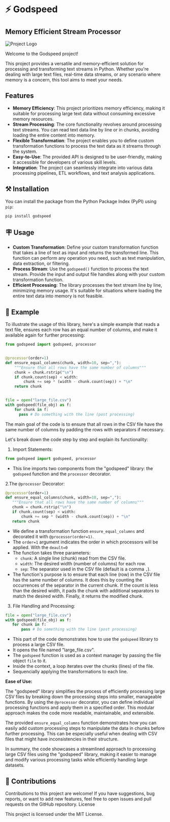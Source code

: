 # ⚡ Godspeed

## Memory Efficient Stream Processor

![Project Logo](project_logo.png)

Welcome to the Godspeed project! 

This project provides a versatile and memory-efficient solution for processing and transforming text streams in Python. 
Whether you're dealing with large text files, real-time data streams, or any scenario where memory is a concern, this tool aims to meet your needs.

## Features

- **Memory Efficiency**: This project prioritizes memory efficiency, making it suitable for processing large text data without consuming excessive memory resources.
- **Stream Processing**: The core functionality revolves around processing text streams. You can read text data line by line or in chunks, avoiding loading the entire content into memory.
- **Flexible Transformation**: The project enables you to define custom transformation functions to process the text data as it streams through the system.
- **Easy-to-Use**: The provided API is designed to be user-friendly, making it accessible for developers of various skill levels.
- **Integration**: The project can seamlessly integrate into various data processing pipelines, ETL workflows, and text analysis applications.

## ⚒️  Installation

You can install the package from the Python Package Index (PyPI) using `pip`:

```bash
pip install godspeed
```

## 🪧 Usage

- **Custom Transformation**: Define your custom transformation function that takes a line of text as input and returns the transformed line. This function can perform any operation you need, such as text manipulation, data extraction, or filtering.
- **Process Stream**: Use the `godspeed()` function to process the text stream. Provide the input and output file handles along with your custom transformation function.
- **Efficient Processing**: The library processes the text stream line by line, minimizing memory usage. It's suitable for situations where loading the entire text data into memory is not feasible.

## 📣 Example

To illustrate the usage of this library, here's a simple example that reads a text file, ensures each row has an equal number of columns, and make it available again for further processing:

```python
from godspeed import godspeed, processor


@processor(order=1)
def ensure_equal_columns(chunk, width=10, sep=","):
    """Ensure that all rows have the same number of columns"""
    chunk = chunk.rstrip("\n")
    if chunk.count(sep) < width:
        chunk += sep * (width - chunk.count(sep)) + "\n"
    return chunk


file = open("large_file.csv")
with godspeed(file_obj) as f:
    for chunk in f:
      pass # Do something with the line (post processing)
```

The main goal of the code is to ensure that all rows in the CSV file have the same number of columns by padding the rows with separators if necessary.

Let's break down the code step by step and explain its functionality:

1. Import Statements:

```python
from godspeed import godspeed, processor
```

- This line imports two components from the "godspeed" library: the `godspeed` function and the `processor` decorator.

2.The `@processor` Decorator:

```python
@processor(order=1)
def ensure_equal_columns(chunk, width=10, sep=","):
   """Ensure that all rows have the same number of columns"""
   chunk = chunk.rstrip("\n")
   if chunk.count(sep) < width:
       chunk += sep * (width - chunk.count(sep)) + "\n"
   return chunk
```

- We define a transformation function `ensure_equal_columns` and decorated it with `@processor(order=1)`. 
- The `order=1` argument indicates the order in which processors will be applied. With the `deault=0`
- The function takes three parameters:
  - `chunk`: A single line (chunk) read from the CSV file.
  - `width`: The desired width (number of columns) for each row.
  - `sep`: The separator used in the CSV file (default is a comma `,`).
- The function's purpose is to ensure that each line (row) in the CSV file has the same number of columns. It does this by counting the occurrences of the separator in the current chunk. If the count is less than the desired width, it pads the chunk with additional separators to match the desired width. Finally, it returns the modified chunk.

3. File Handling and Processing:

```python
file = open("large_file.csv")
with godspeed(file_obj) as f:
   for chunk in f:
       pass # Do something with the line (post processing)
```

- This part of the code demonstrates how to use the `godspeed` library to process a large CSV file.
- It opens the file named "large_file.csv".
- The `godspeed` function is used as a context manager by passing the file object `file` to it.
- Inside the context, a loop iterates over the chunks (lines) of the file.
- Sequencially applying the transformations to each line.


**Ease of Use:**

The "godspeed" library simplifies the process of efficiently processing large CSV files by breaking down the processing steps into smaller, manageable functions. By using the `@processor` decorator, you can define individual processing functions and apply them in a specified order. This modular approach makes the code more readable, maintainable, and extensible.

The provided `ensure_equal_columns` function demonstrates how you can easily add custom processing steps to manipulate the data in chunks before further processing. This can be especially useful when dealing with CSV files that might have inconsistencies in their structure.

In summary, the code showcases a streamlined approach to processing large CSV files using the "godspeed" library, making it easier to manage and modify various processing tasks while efficiently handling large datasets.

## 🙏 Contributions

Contributions to this project are welcome! If you have suggestions, bug reports, or want to add new features, feel free to open issues and pull requests on the GitHub repository.
License

This project is licensed under the MIT License.
